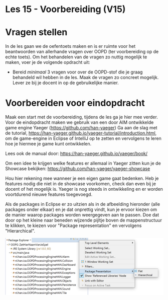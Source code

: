 Les 15 - Voorbereiding (V15)
===

# Vragen stellen

In de les gaan we de oefentoets maken en is er ruimte voor het beantwoorden van allerhande vragen over OOPD (ter voorbereiding op de echte toets). Om het behandelen van de vragen zo nuttig mogelijk te maken, voer je de volgende opdracht uit:

-   Bereid *minimaal* 3 vragen voor over de OOPD-stof die je graag behandeld wil hebben in de les. Maak de vragen zo concreet mogelijk. Lever ze bij je docent in op de gebruikelijke manier.

# Voorbereiden voor eindopdracht

Maak een start met de voorbereiding, tijdens de les ga je hier mee verder.
Voor de eindopdracht maken we gebruik van een door AIM ontwikkelde game engine Yaeger (<https://github.com/han-yaeger>)
Ga aan de slag met de tutorial, <https://han-yaeger.github.io/yaeger-tutorial/introduction.html>, om de game-engine in Eclipse of IntelliJ op te zetten en vervolgens te leren hoe je hiermee je game kunt ontwikkelen.

Lees ook de manual door:
<https://han-yaeger.github.io/yaeger/book/>

Om een idee te krijgen welke features er allemaal in Yaeger zitten kun je de Showcase bekijken:
<https://github.com/han-yaeger/yaeger-showcase>

Hou hier rekening mee wanneer je een eigen game gaat bedenken. Heb je features nodig die niet in de showcase voorkomen, check dan even bij je docent of het mogelijk is. Yaeger is nog steeds in ontwikkeling en er worden voortdurend nieuwe features toegevoegd.

Als de packages in Eclipse er zo uitzien als in de afbeelding hieronder (alle packages onder elkaar) en je dat onprettig vindt, kun je ervoor kiezen om de manier waarop packages worden weergegeven aan te passen. Doe dat door op het kleine naar beneden wijzende pijltje boven de mappenstructuur te klikken, te kiezen voor "Package representation" en vervolgens "Hierarchical".


![packageseclipse](images/media/packageseclipse.png)